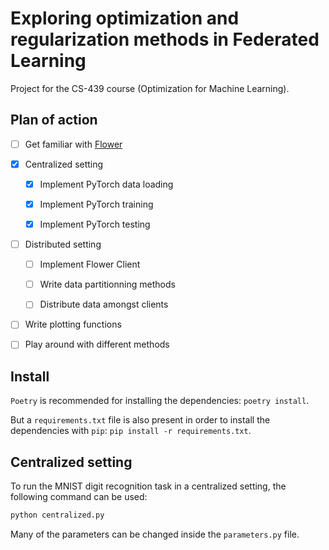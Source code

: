 # Exploring optimization and regularization methods in Federated Learning
Project for the CS-439 course (Optimization for Machine Learning).

## Plan of action
- [ ] Get familiar with [Flower](https://github.com/adap/flower) 

- [x] Centralized setting

  - [x] Implement PyTorch data loading
  
  - [x] Implement PyTorch training
  
  - [x] Implement PyTorch testing

- [ ] Distributed setting

  - [ ] Implement Flower Client 

  - [ ] Write data partitionning methods
  
  - [ ] Distribute data amongst clients
  
- [ ] Write plotting functions

- [ ] Play around with different methods

## Install

`Poetry` is recommended for installing the dependencies: `poetry install`.

But a `requirements.txt` file is also present in order to install the dependencies with `pip`: `pip install -r requirements.txt`.

## Centralized setting

To run the MNIST digit recognition task in a centralized setting, the following command can be used:

```sh
python centralized.py
```

Many of the parameters can be changed inside the `parameters.py` file.



